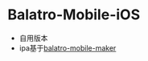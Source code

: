 # Balatro-Mobile-iOS
* 自用版本
* ipa基于[balatro-mobile-maker](https://github.com/blake502/balatro-mobile-maker)

